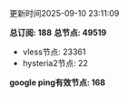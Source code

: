 更新时间2025-09-10 23:11:09

**总订阅: 188**
**总节点: 49519**
- vless节点: 23361
- hysteria2节点: 22

**google ping有效节点: 168**
